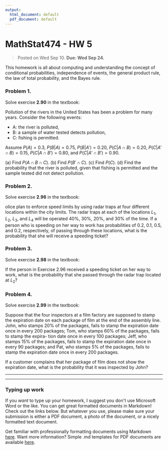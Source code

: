 ```yaml
---
output:
  html_document: default
  pdf_document: default
---
```

# MathStat474 - HW 5

> Posted on Wed Sep 10. **Due: Wed Sep 24.** 


This homework is all about computing and understanding the concept of conditional probabilities, independence of events, the general product rule,  the law of total probability, and the Bayes rule. 


### Problem 1. 

Solve exercise **2.90** in the textbook: 

Pollution of the rivers in the United States has been a problem for many years. Consider the following events:

* A: the river is polluted,
* B: a sample of water tested detects pollution, 
* C: fishing is permitted.

Assume $P(A) = 0.3$, $P(B|A) = 0.75$, $P(B|A′) = 0.20$, $P (C|A\cap B) = 0.20$, $P (C|A′ \cap B) = 0.15$, $P (C|A\cap B′) = 0.80$, and $P(C|A′ \cap B′) = 0.90$.

(a) Find $P(A \cap B \cap C)$. 
(b) Find $P(B′ \cap C)$.
(c) Find $P(C)$.
(d) Find the probability that the river is polluted, given that fishing is permitted and the sample tested did not detect pollution. 

### Problem 2. 

Solve exercise **2.96** in the textbook: 

olice plan to enforce speed limits by using radar traps at four different locations within the city limits. 
The radar traps at each of the locations $L_1$, $L_2$, $L_3$, and $L_4$ will be operated 40%, 30%, 20%, and 30% of
the time. If a person who is speeding on her way to work has probabilities of 0.2, 0.1, 0.5, and 0.2, respectively, 
of passing through these locations, 
what is the probability that she will receive a speeding ticket?

### Problem 3. 

Solve exercise **2.98** in the textbook: 

If the person in Exercise 2.96 received a speeding ticket on her way to work, 
what is the probability that she passed through the radar trap located at $L_2$?

### Problem 4. 

Solve exercise **2.99** in the textbook: 

Suppose that the four inspectors at a film factory are supposed to stamp the expiration date on each package of film at the end of the assembly line. 
John, who stamps 20% of the packages, fails to stamp the expiration date once in every 200 packages; 
Tom, who stamps 60% of the packages, fails to stamp the expira- tion date once in every 100 packages; 
Jeff, who stamps 15% of the packages, fails to stamp the expiration date once in every 90 packages; 
and Pat, who stamps 5% of the packages, fails to stamp the expiration date once in every 200 packages. 

If a customer complains that her package of film does not show the expiration date, what is the probability that it was inspected by John?

---

---

### Typing up work 

If you *want* to type up your homework, I suggest you don't use Microsoft Word or the like. You can get great formatted documents in Markdown! Check out the links below. 
But whatever you use, please make sure your submission is either a PDF document, a photo of the document, or a nicely formatted text document. 

Get familiar with professionally formatting documents using Markdown [here](https://sondzus.github.io/MathStat474/DocumentFormattingGuidelines.html). 
Want more information? Simple .md templates for PDF documents are available [here](https://sondzus.github.io/MathStat474/DocumentFormattingGuidelines.html). 
